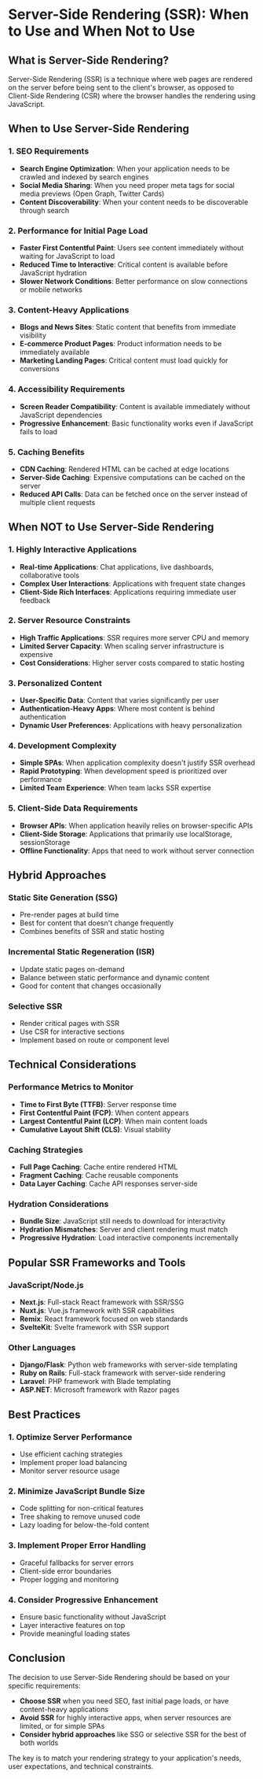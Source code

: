 # Server-Side Rendering (SSR): When to Use and When Not to Use

## What is Server-Side Rendering?

Server-Side Rendering (SSR) is a technique where web pages are rendered on the server before being sent to the client's browser, as opposed to Client-Side Rendering (CSR) where the browser handles the rendering using JavaScript.

## When to Use Server-Side Rendering

### 1. SEO Requirements
- **Search Engine Optimization**: When your application needs to be crawled and indexed by search engines
- **Social Media Sharing**: When you need proper meta tags for social media previews (Open Graph, Twitter Cards)
- **Content Discoverability**: When your content needs to be discoverable through search

### 2. Performance for Initial Page Load
- **Faster First Contentful Paint**: Users see content immediately without waiting for JavaScript to load
- **Reduced Time to Interactive**: Critical content is available before JavaScript hydration
- **Slower Network Conditions**: Better performance on slow connections or mobile networks

### 3. Content-Heavy Applications
- **Blogs and News Sites**: Static content that benefits from immediate visibility
- **E-commerce Product Pages**: Product information needs to be immediately available
- **Marketing Landing Pages**: Critical content must load quickly for conversions

### 4. Accessibility Requirements
- **Screen Reader Compatibility**: Content is available immediately without JavaScript dependencies
- **Progressive Enhancement**: Basic functionality works even if JavaScript fails to load

### 5. Caching Benefits
- **CDN Caching**: Rendered HTML can be cached at edge locations
- **Server-Side Caching**: Expensive computations can be cached on the server
- **Reduced API Calls**: Data can be fetched once on the server instead of multiple client requests

## When NOT to Use Server-Side Rendering

### 1. Highly Interactive Applications
- **Real-time Applications**: Chat applications, live dashboards, collaborative tools
- **Complex User Interactions**: Applications with frequent state changes
- **Client-Side Rich Interfaces**: Applications requiring immediate user feedback

### 2. Server Resource Constraints
- **High Traffic Applications**: SSR requires more server CPU and memory
- **Limited Server Capacity**: When scaling server infrastructure is expensive
- **Cost Considerations**: Higher server costs compared to static hosting

### 3. Personalized Content
- **User-Specific Data**: Content that varies significantly per user
- **Authentication-Heavy Apps**: Where most content is behind authentication
- **Dynamic User Preferences**: Applications with heavy personalization

### 4. Development Complexity
- **Simple SPAs**: When application complexity doesn't justify SSR overhead
- **Rapid Prototyping**: When development speed is prioritized over performance
- **Limited Team Experience**: When team lacks SSR expertise

### 5. Client-Side Data Requirements
- **Browser APIs**: When application heavily relies on browser-specific APIs
- **Client-Side Storage**: Applications that primarily use localStorage, sessionStorage
- **Offline Functionality**: Apps that need to work without server connection

## Hybrid Approaches

### Static Site Generation (SSG)
- Pre-render pages at build time
- Best for content that doesn't change frequently
- Combines benefits of SSR and static hosting

### Incremental Static Regeneration (ISR)
- Update static pages on-demand
- Balance between static performance and dynamic content
- Good for content that changes occasionally

### Selective SSR
- Render critical pages with SSR
- Use CSR for interactive sections
- Implement based on route or component level

## Technical Considerations

### Performance Metrics to Monitor
- **Time to First Byte (TTFB)**: Server response time
- **First Contentful Paint (FCP)**: When content appears
- **Largest Contentful Paint (LCP)**: When main content loads
- **Cumulative Layout Shift (CLS)**: Visual stability

### Caching Strategies
- **Full Page Caching**: Cache entire rendered HTML
- **Fragment Caching**: Cache reusable components
- **Data Layer Caching**: Cache API responses server-side

### Hydration Considerations
- **Bundle Size**: JavaScript still needs to download for interactivity
- **Hydration Mismatches**: Server and client rendering must match
- **Progressive Hydration**: Load interactive components incrementally

## Popular SSR Frameworks and Tools

### JavaScript/Node.js
- **Next.js**: Full-stack React framework with SSR/SSG
- **Nuxt.js**: Vue.js framework with SSR capabilities
- **Remix**: React framework focused on web standards
- **SvelteKit**: Svelte framework with SSR support

### Other Languages
- **Django/Flask**: Python web frameworks with server-side templating
- **Ruby on Rails**: Full-stack framework with server-side rendering
- **Laravel**: PHP framework with Blade templating
- **ASP.NET**: Microsoft framework with Razor pages

## Best Practices

### 1. Optimize Server Performance
- Use efficient caching strategies
- Implement proper load balancing
- Monitor server resource usage

### 2. Minimize JavaScript Bundle Size
- Code splitting for non-critical features
- Tree shaking to remove unused code
- Lazy loading for below-the-fold content

### 3. Implement Proper Error Handling
- Graceful fallbacks for server errors
- Client-side error boundaries
- Proper logging and monitoring

### 4. Consider Progressive Enhancement
- Ensure basic functionality without JavaScript
- Layer interactive features on top
- Provide meaningful loading states

## Conclusion

The decision to use Server-Side Rendering should be based on your specific requirements:

- **Choose SSR** when you need SEO, fast initial page loads, or have content-heavy applications
- **Avoid SSR** for highly interactive apps, when server resources are limited, or for simple SPAs
- **Consider hybrid approaches** like SSG or selective SSR for the best of both worlds

The key is to match your rendering strategy to your application's needs, user expectations, and technical constraints.
